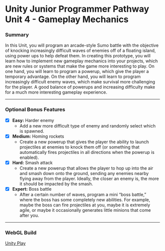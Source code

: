 # Unity Junior Programmer Pathway Unit 4 - Gameplay Mechanics

### Summary
In this Unit, you will program an arcade-style Sumo battle with the objective of knocking increasingly difficult waves of enemies off of a floating island, using power ups to help defeat them. In creating this prototype, you will learn how to implement new gameplay mechanics into your projects, which are new rules or systems that make the game more interesting to play. On one hand, you will learn to program a powerup, which give the player a temporary advantage. On the other hand, you will learn to program increasingly difficult enemy waves, which make survival more challenging for the player. A good balance of powerups and increasing difficulty make for a much more interesting gameplay experience.

---
 
### Optional Bonus Features
- [x] **Easy:** Harder enemy
    - Add a new more difficult type of enemy and randomly select which is spawned.
- [x] **Medium:** Homing rockets
    - Create a new powerup that gives the player the ability to launch projectiles at enemies to knock them off (or something that automatically fires projectiles in all directions when the powerup is enabled).
- [x] **Hard:** Smash attack
    - Create a new powerup that allows the player to hop up into the air and smash down onto the ground, sending any enemies nearby flying away from the player. Ideally, the closer an enemy is, the more it should be impacted by the smash.
- [x] **Expert:** Boss battle
    - After a certain number of waves, program a mini “boss battle,” where the boss has some completely new abilities. For example, maybe the boss can fire projectiles at you, maybe it is extremely agile, or maybe it occasionally generates little minions that come after you.

---

### WebGL Build
[Unity Play](https://play.unity.com/en/games/5bedb951-1eef-4775-823c-68e0b5ff139b/webgl-builds)
